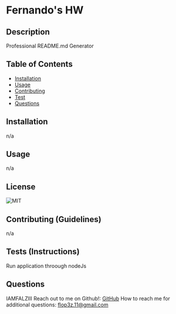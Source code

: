 # Fernando's HW
  ## Description 
  Professional README.md Generator
  
  ## Table of Contents
  - [Installation](#installation)
  - [Usage](#usage)
  - [Contributing](#contributing)
  - [Test](#test)
  - [Questions](#questions)
  ## Installation
  n/a
  ## Usage
  n/a
  ## License
  ![MIT](https://img.shields.io/badge/License-MIT-blue.svg)
  ## Contributing (Guidelines)
  n/a
  ## Tests (Instructions)
  Run application throough nodeJs
  ## Questions
  IAMFALZIII
  Reach out to me on Github!: [GitHub](https://github.com/IAMFALZIII)
  How to reach me for additional questions: flop3z.11@gmail.com

